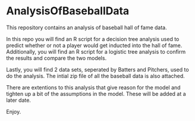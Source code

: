# AnalysisOfBaseballData

This repository contains an analysis of baseball hall of fame data. 

In this repo you will find an R script for a decision tree analysis used to predict whether or not a player would get inducted into the hall of fame. Additionally, you will find an R script for a logistic tree analysis to confirm the results and compare the two models. 

Lastly, you will find 2 data sets, seperated by Batters and Pitchers, used to do the analysis. The intial zip file of all the baseball data is also attached.

There are extentions to this analysis that give reason for the model and tighten up a bit of the assumptions in the model. These will be added at a later date.

Enjoy.
